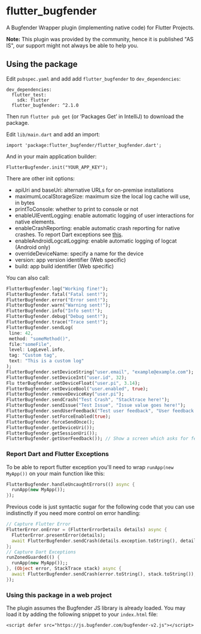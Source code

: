 # flutter_bugfender

A Bugfender Wrapper plugin (implementing native code) for Flutter Projects.

**Note:** This plugin was provided by the community, hence it is published "AS IS", our support might not always be able to help you.

## Using the package

Edit `pubspec.yaml` and add add `flutter_bugfender` to `dev_dependencies`:

```
dev_dependencies:
  flutter_test:
    sdk: flutter
  flutter_bugfender: ^2.1.0
```

Then run `flutter pub get` (or ‘Packages Get’ in IntelliJ) to download the package.

Edit `lib/main.dart` and add an import:

```
import 'package:flutter_bugfender/flutter_bugfender.dart';
```

And in your main application builder:

```
FlutterBugfender.init("YOUR_APP_KEY");
```

There are other init options:
* apiUri and baseUri: alternative URLs for on-premise installations
* maximumLocalStorageSize: maximum size the local log cache will use, in bytes
* printToConsole: whether to print to console or not
* enableUIEventLogging: enable automatic logging of user interactions for native elements.
* enableCrashReporting: enable automatic crash reporting for native crashes. To report Dart exceptions see [this](#report-dart-and-flutter-exceptions).
* enableAndroidLogcatLogging: enable automatic logging of logcat (Android only)
* overrideDeviceName: specify a name for the device
* version: app version identifier (Web specific)
* build: app build identifier (Web specific)

You can also call:
```dart
FlutterBugfender.log("Working fine!");
FlutterBugfender.fatal("Fatal sent!");
FlutterBugfender.error("Error sent!");
FlutterBugfender.warn("Warning sent!");
FlutterBugfender.info("Info sent!");
FlutterBugfender.debug("Debug sent!");
FlutterBugfender.trace("Trace sent!");
FlutterBugfender.sendLog(
 line: 42,
 method: "someMethod()",
 file:"someFile",
 level: LogLevel.info,
 tag: "Custom tag",
 text: "This is a custom log"
);
FlutterBugfender.setDeviceString("user.email", "example@example.com");
FlutterBugfender.setDeviceInt("user.id", 32);
Flu tterBugfender.setDeviceFloat("user.pi", 3.14);
FlutterBugfender.setDeviceBool("user.enabled", true);
FlutterBugfender.removeDeviceKey("user.pi");
FlutterBugfender.sendCrash("Test Crash", "Stacktrace here!");
FlutterBugfender.sendIssue("Test Issue", "Issue value goes here!");
FlutterBugfender.sendUserFeedback("Test user feedback", "User feedback details here!");
FlutterBugfender.setForceEnabled(true);
FlutterBugfender.forceSendOnce();
FlutterBugfender.getDeviceUri());
FlutterBugfender.getSessionUri());
FlutterBugfender.getUserFeedback()); // Show a screen which asks for feedback
```

### Report Dart and Flutter Exceptions
To be able to report flutter exception you'll need to wrap `runApp(new MyApp())` on your main function like this:
````dart
FlutterBugfender.handleUncaughtErrors(() async {
  runApp(new MyApp());
});

````
Previous code is just syntactic sugar for the following code that you can use indistinctly if you need more control on error handling:
````dart
// Capture Flutter Error
FlutterError.onError = (FlutterErrorDetails details) async {
  FlutterError.presentError(details);
  await FlutterBugfender.sendCrash(details.exception.toString(), details.stack?.toString() ?? "");
};
// Capture Dart Exceptions 
runZonedGuarded(() {
  runApp(new MyApp());;
}, (Object error, StackTrace stack) async {
  await FlutterBugfender.sendCrash(error.toString(), stack.toString());
});
````

### Using this package in a web project
The plugin assumes the Bugfender JS library is already loaded. You may load it by adding the following snippet to your `index.html` file:

    <script defer src="https://js.bugfender.com/bugfender-v2.js"></script>
